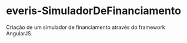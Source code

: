 # everis-SimuladorDeFinanciamento
Criação de um simulador de financiamento através do framework AngularJS.
